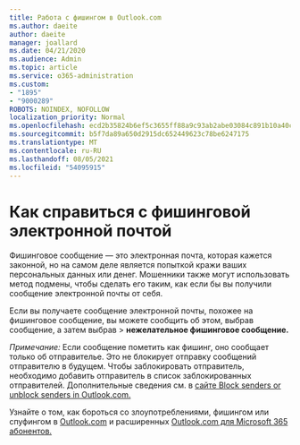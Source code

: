 ```yaml
---
title: Работа с фишингом в Outlook.com
ms.author: daeite
author: daeite
manager: joallard
ms.date: 04/21/2020
ms.audience: Admin
ms.topic: article
ms.service: o365-administration
ms.custom:
- "1895"
- "9000289"
ROBOTS: NOINDEX, NOFOLLOW
localization_priority: Normal
ms.openlocfilehash: ecd2b35824b6ef5c3655ff88a9c93ab2abe03084c891b10a40c5dacd02818d57
ms.sourcegitcommit: b5f7da89a650d2915dc652449623c78be6247175
ms.translationtype: MT
ms.contentlocale: ru-RU
ms.lasthandoff: 08/05/2021
ms.locfileid: "54095915"
---
```

# <a name="how-to-deal-with-a-phishing-email"></a>Как справиться с фишинговой электронной почтой

Фишинговое сообщение — это электронная почта, которая кажется законной, но на самом деле является попыткой кражи ваших персональных данных или денег. Мошенники также могут использовать метод подмены, чтобы сделать его таким, как если бы вы получили сообщение электронной почты от себя.

Если вы получаете сообщение электронной почты, похожее на фишинговое сообщение, вы можете сообщить об этом, выбрав сообщение, а затем выбрав  >  **нежелательное фишинговое сообщение.**

*Примечание:* Если сообщение пометить как фишинг, оно сообщает только об отправителье. Это не блокирует отправку сообщений отправителю в будущем. Чтобы заблокировать отправитель, необходимо добавить отправитель в список заблокированных отправителей. Дополнительные сведения см. в [сайте Block senders or unblock senders in Outlook.com.](https://support.office.com/article/a3ece97b-82f8-4a5e-9ac3-e92fa6427ae4?wt.mc_id=Office_Outlook_com_Alchemy)

Узнайте о том, как бороться со злоупотреблениями, фишингом или спуфингом в [Outlook.com](https://support.office.com/article/0d882ea5-eedc-4bed-aebc-079ffa1105a3?wt.mc_id=Office_Outlook_com_Alchemy) и расширенных [Outlook.com для Microsoft 365 абонентов.](https://support.office.com/article/882d2243-eab9-4545-a58a-b36fee4a46e2?wt.mc_id=Office_Outlook_com_Alchemy)